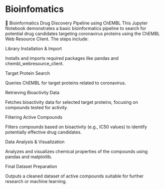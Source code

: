 # Bioinfomatics
🧬 Bioinformatics Drug Discovery Pipeline using ChEMBL
This Jupyter Notebook demonstrates a basic bioinformatics pipeline to search for potential drug candidates targeting coronavirus proteins using the ChEMBL Web Resource Client. The steps include:

Library Installation & Import

Installs and imports required packages like pandas and chembl_webresource_client.

Target Protein Search

Queries ChEMBL for target proteins related to coronavirus.

Retrieving Bioactivity Data

Fetches bioactivity data for selected target proteins, focusing on compounds tested for activity.

Filtering Active Compounds

Filters compounds based on bioactivity (e.g., IC50 values) to identify potentially effective drug candidates.

Data Analysis & Visualization

Analyzes and visualizes chemical properties of the compounds using pandas and matplotlib.

Final Dataset Preparation

Outputs a cleaned dataset of active compounds suitable for further research or machine learning.
